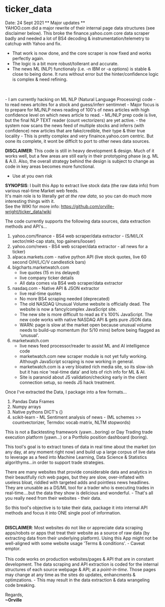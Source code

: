 # ticker_data

Date: 24 Sept 2021
** Major updates **<BR>
YAHOO.com did a major rewrite of their internal page data structures (see disclaimer below). This broke the finance.yahoo.com core data scraper badly and needed a lot of BS4 decoding & instrumentation/telemetry to catchup with Yahoo and fix.<br>
- That work is now done, and the core scraper is now fixed and works perfectly again.
- The logic is a bit more robust/tollerant and accurate.
- The news ML (NLP) functionaly (i.e. -n IBM or -a options) is stable & close to being done. It runs without error but the hinter/confidence logic is complex & need refining.
<br>
<br>
- I am currently hacking on ML NLP (Natural Language Processing) code - to read news artciles for a stock and guess/inferr sentimnet
- Major focus is to prepare for ML/NLP news reading of 100's of news articles with high confidence level on which news article to read.
- ML/NLP prep code is live, but the final NLP TEXT reader (count vectorizers) are yet active.
- the system now scans the news feed of multiple stocks and inferrs (with confidence) new articles that are fake/credible, their type & thier true locality
- This is pretty complex and very finaince.yahoo.com centric. But oone its complete, it wont be difficlt to port to other news data sources.



**DISCLAIMER**: This code is still in heavy development & design. Much of it works well, but a few areas are still early in their prototyping phase (e.g. ML & A.I). Also, the overall strategy behind the design is subject to change as code in key areas becomes more functional.
- Use at you own risk

**SYNOPSIS**: I built this App to extract live stock data (the raw data info) from various real-time Market web feeds.<br>
It's main role is to literally *get at the raw data*, so you can do much more interesting things with it.<br>
See the WIKI for more info: https://github.com/orville-wright/ticker_data/wiki

The code currently supports the following data sources, data extraction methods and API's...
  1. yahoo.com/finance  - BS4 web scraper/data extractor - (S/M/L/X sector/mkt-cap stats, top gainers/looser)
  2. yahoo.com/news - BS4 web scraper/data extractor - all news for a ticker)
  3. alpaca.markets.com - native python API (live stock quotes, live 60 second O/H/L/C/V candlestick bars)
  4. bigcharts.marketwatch.com
      * live quotes (15 m ins delayed)
      * live company ticker details
      * All data comes via BS4 web scraper/data extractor
  5. nasdaq.com - Native API & JSON extractor
     * live real-time quotes
     * No more BS4 scraping needed (deprecated)
     * The old NASDAQ Unusual Volume website is officially dead. The website is now a fancy/complex JavaScript site.
     * The new site is more difficult to read as it's 100% JavaScript. The new code works with native NASDAQ API & gets pure JSON data.
     * WARN: page is slow at the market open because unusual volume needs to build-up momentum (for 5/10 mins) before being flagged as 'unusual'.
  6. marketwatch.com
     * live news feed processor/reader to assist ML and AI intelligence code
     * marketwatch.com new scraper module is not yet fully working. Although JavaScript scraping is now working in general.
     * marketwatch.com is a very bloated rich media site, so its slow-ish but it has nice 'real-time data' and lots of rich info for ML & AI.
     * Site is paranoid about JS validation/checking early in the client connection setup, so needs JS hack treatment.

Once I've extracted the Data, I package into a few formats...
1. Pandas Data Frames
2. Numpy arrays
3. Native pythons DICT's {}
4. scikit-learn - ML Sentiment analysis of news - (ML schemes >> countvectorizer, Termdoc vocab matrix, NLTM stopwords)

This is not a Backtesting framework (yawn...boring) or Day Trading trade execution platform (yawn...) or a Portfolio position dashboard (boring).

This tool's goal is to extract tones of data in real time about the market (on any day, at any moment right now) and build up a
large corpus of live data to leverage as a feed into Machine Learning, Data Science & Statistics algorithyms...in order to support
trade strategies.

There are many websites that provide considerable data and analytics in their beautifully rich web pages, but they are slow,
over-inflated with useless bloat, riddled with targeted adds and pointless news headlines. They are unusable as a DS/ML tool for a
trader who is executing trades in real-time....but the data they show is delicious and wonderful. - That's all you really need from
their websites - their data.

So this tool's objective is to take their data, package it into internal API methods and focus it into ONE single pool of information.
<br>
<br>

**DISCLAIMER**: Most websites do not like or appreciate data scraping apps/robots or apps that treat their website as a source of raw data (by extracting data from their underlying platform). Using this App might not be well-aligned with some website usage 'Terms & conditions'.  - Caveat emptor.<br>
<br>
This code works on production websites/pages & API that are in constant development. The data scraping and API extraction  is coded for the internal structures of each source webpage & API; at a *point-in-time*. Those pages may change at any time as the sites do updates, enhancments & optimzations. - This may result in the data extraction & data wrangeling code breaking.


Regards,<br>
**~Orville**
